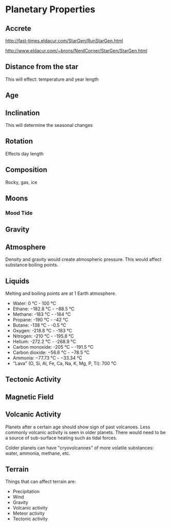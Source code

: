 Planetary Properties
====================

## Accrete

http://fast-times.eldacur.com/StarGen/RunStarGen.html

http://www.eldacur.com/~brons/NerdCorner/StarGen/StarGen.html


## Distance from the star

This will effect: temperature and year length

## Age

## Inclination

This will determine the seasonal changes

## Rotation

Effects day length

## Composition

Rocky, gas, ice

## Moons

### Mood Tide

## Gravity

## Atmosphere

Density and gravity would create atmospheric pressure. This would affect substance boiling points.

## Liquids

Melting and boiling points are at 1 Earth atmosphere.

* Water: 0 °C - 100 °C
* Ethane: −182.8 °C - −88.5 °C
* Methane: -183 °C - -164 °C
* Propane: -190 °C - -42 °C
* Butane: -138 °C - -0.5 °C
* Oxygen: -218.8 °C - -183 °C
* Nitrogen: -210 °C - -195.8 °C
* Helium: -272.2 °C - -268.9 °C
* Carbon monoxide: -205 °C - -191.5 °C
* Carbon dioxide: −56.6 °C - −78.5 °C
* Ammonia: −77.73 °C - −33.34 °C
* "Lava" (O, Si, Al, Fe, Ca, Na, K, Mg, P, Ti): 700 °C

## Tectonic Activity

## Magnetic Field

## Volcanic Activity

Planets after a certain age should show sign of past volcanoes. Less commonly volcanic activity is seen in older planets. There would need to be a source of sub-surface heating  such as tidal forces.

Colder planets can have "cryovolcanoes" of more volatile substances: water, ammonia, methane, etc.

## Terrain

Things that can affect terrain are:

* Precipitation
* Wind
* Gravity
* Volcanic activity
* Meteor activity
* Tectonic activity
